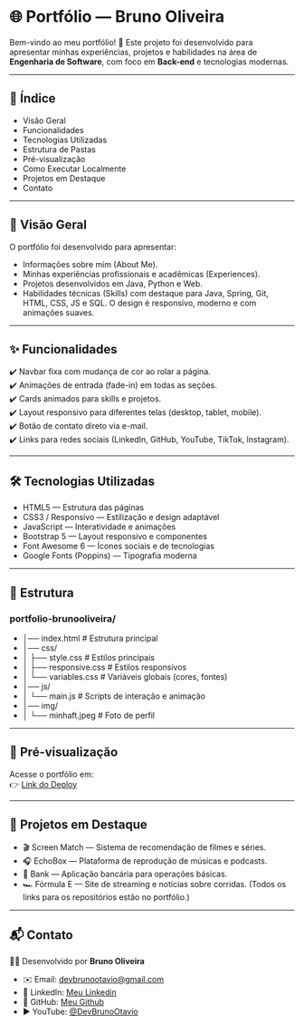 # 🌐 Portfólio — Bruno Oliveira

Bem-vindo ao meu portfólio! 🚀
Este projeto foi desenvolvido para apresentar minhas experiências, projetos e habilidades na área de <strong>Engenharia de Software</strong>, com foco em <strong>Back-end</strong> e tecnologias modernas.

---

## 📖 Índice
   - Visão Geral
   - Funcionalidades
   - Tecnologias Utilizadas
   - Estrutura de Pastas
   - Pré-visualização
   - Como Executar Localmente
   - Projetos em Destaque
   - Contato
---

## 📌 Visão Geral

O portfólio foi desenvolvido para apresentar:
   - Informações sobre mim (About Me).
   - Minhas experiências profissionais e acadêmicas (Experiences).
   - Projetos desenvolvidos em Java, Python e Web.
   - Habilidades técnicas (Skills) com destaque para Java, Spring, Git, HTML, CSS, JS e SQL.
O design é responsivo, moderno e com animações suaves.

---

## ✨ Funcionalidades

✔️ Navbar fixa com mudança de cor ao rolar a página. <br>
✔️ Animações de entrada (fade-in) em todas as seções.<br>
✔️ Cards animados para skills e projetos. <br>
✔️ Layout responsivo para diferentes telas (desktop, tablet, mobile). <br>
✔️ Botão de contato direto via e-mail. <br>
✔️ Links para redes sociais (LinkedIn, GitHub, YouTube, TikTok, Instagram). <br>

---

## 🛠 Tecnologias Utilizadas

- HTML5 — Estrutura das páginas
- CSS3 / Responsivo — Estilização e design adaptável
- JavaScript — Interatividade e animações
- Bootstrap 5 — Layout responsivo e componentes
- Font Awesome 6 — Ícones sociais e de tecnologias
- Google Fonts (Poppins) — Tipografia moderna

---

## 📁 Estrutura

### portfolio-brunooliveira/
- │── index.html          # Estrutura principal
- │── css/
- │   ├── style.css       # Estilos principais
- │   ├── responsive.css  # Estilos responsivos
- │   └── variables.css   # Variáveis globais (cores, fontes)
- │── js/
- │   └── main.js         # Scripts de interação e animação
- │── img/
- │   └── minhaft.jpeg    # Foto de perfil

---

## 👀 Pré-visualização
Acesse o portfólio em: <br>
👉 [Link do Deploy](https://portfoliobrunooliveira.com.br)

---

## 🚀 Projetos em Destaque

- 🎬 Screen Match — Sistema de recomendação de filmes e séries.
- 🎧 EchoBox — Plataforma de reprodução de músicas e podcasts.
- 🏦 Bank — Aplicação bancária para operações básicas.
- 🏎️ Fórmula E — Site de streaming e notícias sobre corridas.
(Todos os links para os repositórios estão no portfólio.)

---

## 📬 Contato
👨‍💻 Desenvolvido por <strong>Bruno Oliveira</strong>
- ✉️ Email: devbrunootavio@gmail.com
- 💼 LinkedIn: [Meu Linkedin](https://linkedin.com/in/bruno-otavio-oliveira-498b80282)
- 🐙 GitHub: [Meu Github](https://github.com/Brunootavioliveira)
- ▶️ YouTube: [@DevBrunoOtavio](https://www.youtube.com/@DevBrunoOtavio)




